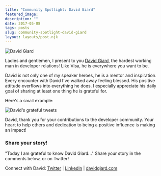 ```yaml
---
title: "Community Spotlight: David Giard"
featured_image: 
description: ""
date: 2017-05-08
tags: posts
slug: community-spotlight-david-giard
layout: layouts/post.njk
---
```




![David Giard](/content/images/2017/05/david-giard.jpg)

Ladies and gentlemen, I present to you [David Giard](https://twitter.com/davidgiard), the hardest working man in developer relations! Like Visa, he is everywhere you want to be.

David is not only one of my speaker heroes, he is a mentor and inspiration. Every encounter with David I've walked away feeling blessed. His positive attitude overflows into everything he does. I especially appreciate his daily goal of sharing at least one thing he is grateful for.

Here's a small example:

![David's grateful tweets](/content/images/2017/05/david-giard-grateful.jpg)

David, thank you for your contributions to the developer community. Your heart to help others and dedication to being a positive influence is making an impact!

### Share your story!

"Today I am grateful to know David Giard..." Share your story in the comments below, or on Twitter!

Connect with David: [Twitter](https://twitter.com/davidgiard) | [LinkedIn](https://www.linkedin.com/in/davidgiard/) | [davidgiard.com](http://www.davidgiard.com/)



